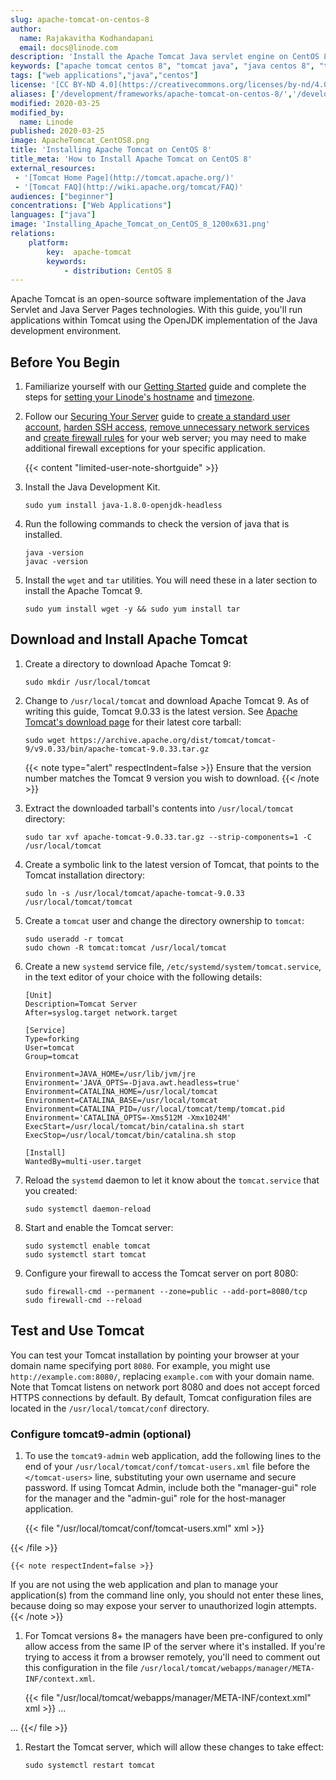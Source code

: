 ```yaml
---
slug: apache-tomcat-on-centos-8
author:
  name: Rajakavitha Kodhandapani
  email: docs@linode.com
description: 'Install the Apache Tomcat Java servlet engine on CentOS 8 by following this guide.'
keywords: ["apache tomcat centos 8", "tomcat java", "java centos 8", "tomcat ubuntu"]
tags: ["web applications","java","centos"]
license: '[CC BY-ND 4.0](https://creativecommons.org/licenses/by-nd/4.0)'
aliases: ['/development/frameworks/apache-tomcat-on-centos-8/','/development/frameworks/apache-tomcat/apache-tomcat-on-centos-8/','/websites/frameworks/apache-tomcat-on-centos-8/']
modified: 2020-03-25
modified_by:
  name: Linode
published: 2020-03-25
image: ApacheTomcat_CentOS8.png
title: 'Installing Apache Tomcat on CentOS 8'
title_meta: 'How to Install Apache Tomcat on CentOS 8'
external_resources:
 - '[Tomcat Home Page](http://tomcat.apache.org/)'
 - '[Tomcat FAQ](http://wiki.apache.org/tomcat/FAQ)'
audiences: ["beginner"]
concentrations: ["Web Applications"]
languages: ["java"]
image: 'Installing_Apache_Tomcat_on_CentOS_8_1200x631.png'
relations:
    platform:
        key:  apache-tomcat
        keywords:
            - distribution: CentOS 8
---
```


Apache Tomcat is an open-source software implementation of the Java Servlet and Java Server Pages technologies. With this guide, you'll run applications within Tomcat using the OpenJDK implementation of the Java development environment.

## Before You Begin

1.  Familiarize yourself with our [Getting Started](/docs/products/platform/get-started/) guide and complete the steps for [setting your Linode's hostname](/docs/products/compute/compute-instances/guides/set-up-and-secure/#configure-a-custom-hostname) and [timezone](/docs/products/compute/compute-instances/guides/set-up-and-secure/#set-the-timezone).

1.  Follow our [Securing Your Server](/docs/products/compute/compute-instances/guides/set-up-and-secure/) guide to [create a standard user account](/docs/products/compute/compute-instances/guides/set-up-and-secure/#add-a-limited-user-account), [harden SSH access](/docs/products/compute/compute-instances/guides/set-up-and-secure/#harden-ssh-access), [remove unnecessary network services](/docs/products/compute/compute-instances/guides/set-up-and-secure/#remove-unused-network-facing-services) and [create firewall rules](/docs/products/compute/compute-instances/guides/set-up-and-secure/#configure-a-firewall) for your web server; you may need to make additional firewall exceptions for your specific application.

    {{< content "limited-user-note-shortguide" >}}

1.  Install the Java Development Kit.

        sudo yum install java-1.8.0-openjdk-headless

1.  Run the following commands to check the version of java that is installed.

        java -version
        javac -version

1.  Install the `wget` and `tar` utilities. You will need these in a later section to install the Apache Tomcat 9.

        sudo yum install wget -y && sudo yum install tar

## Download and Install Apache Tomcat

1.  Create a directory to download Apache Tomcat 9:

        sudo mkdir /usr/local/tomcat

1.  Change to `/usr/local/tomcat` and download Apache Tomcat 9. As of writing this guide, Tomcat 9.0.33 is the latest version. See [Apache Tomcat's download page](https://tomcat.apache.org/download-90.cgi) for their latest core tarball:

        sudo wget https://archive.apache.org/dist/tomcat/tomcat-9/v9.0.33/bin/apache-tomcat-9.0.33.tar.gz

    {{< note type="alert" respectIndent=false >}}
Ensure that the version number matches the Tomcat 9 version you wish to download.
{{< /note >}}

1.  Extract the downloaded tarball's contents into `/usr/local/tomcat` directory:

        sudo tar xvf apache-tomcat-9.0.33.tar.gz --strip-components=1 -C /usr/local/tomcat

1.  Create a symbolic link to the latest version of Tomcat, that points to the Tomcat installation directory:

        sudo ln -s /usr/local/tomcat/apache-tomcat-9.0.33 /usr/local/tomcat/tomcat

1.  Create a `tomcat` user and change the directory ownership to `tomcat`:

        sudo useradd -r tomcat
        sudo chown -R tomcat:tomcat /usr/local/tomcat

1.  Create a new `systemd` service file, `/etc/systemd/system/tomcat.service`, in the text editor of your choice with the following details:

    ```file {title="/etc/systemd/system/tomcat.service" lang="service"}
    [Unit]
    Description=Tomcat Server
    After=syslog.target network.target

    [Service]
    Type=forking
    User=tomcat
    Group=tomcat

    Environment=JAVA_HOME=/usr/lib/jvm/jre
    Environment='JAVA_OPTS=-Djava.awt.headless=true'
    Environment=CATALINA_HOME=/usr/local/tomcat
    Environment=CATALINA_BASE=/usr/local/tomcat
    Environment=CATALINA_PID=/usr/local/tomcat/temp/tomcat.pid
    Environment='CATALINA_OPTS=-Xms512M -Xmx1024M'
    ExecStart=/usr/local/tomcat/bin/catalina.sh start
    ExecStop=/usr/local/tomcat/bin/catalina.sh stop

    [Install]
    WantedBy=multi-user.target
    ```

1.  Reload the `systemd` daemon to let it know about the `tomcat.service` that you created:

        sudo systemctl daemon-reload

1.  Start and enable the Tomcat server:

        sudo systemctl enable tomcat
        sudo systemctl start tomcat

1.  Configure your firewall to access the Tomcat server on port 8080:

        sudo firewall-cmd --permanent --zone=public --add-port=8080/tcp
        sudo firewall-cmd --reload

## Test and Use Tomcat

You can test your Tomcat installation by pointing your browser at your domain name specifying port `8080`. For example, you might use `http://example.com:8080/`, replacing `example.com` with your domain name. Note that Tomcat listens on network port 8080 and does not accept forced HTTPS connections by default. By default, Tomcat configuration files are located in the `/usr/local/tomcat/conf` directory.

### Configure tomcat9-admin (optional)

1.  To use the `tomcat9-admin` web application, add the following lines to the end of your `/usr/local/tomcat/conf/tomcat-users.xml` file before the `</tomcat-users>` line, substituting your own username and secure password. If using Tomcat Admin, include both the "manager-gui" role for the manager and the "admin-gui" role for the host-manager application.

    {{< file "/usr/local/tomcat/conf/tomcat-users.xml" xml >}}
<role rolename="manager-gui"/>
<role rolename="admin-gui"/>
<user username="username" password="password" roles="manager-gui,admin-gui"/>

{{< /file >}}

    {{< note respectIndent=false >}}
If you are not using the web application and plan to manage your application(s) from the command line only, you should not enter these lines, because doing so may expose your server to unauthorized login attempts.
{{< /note >}}

1.  For Tomcat versions 8+ the managers have been pre-configured to only allow access from the same IP of the server where it's installed. If you're trying to access it from a browser remotely, you'll need to comment out this configuration in the file `/usr/local/tomcat/webapps/manager/META-INF/context.xml`.

    {{< file "/usr/local/tomcat/webapps/manager/META-INF/context.xml" xml >}}
...
<!--
  <Valve className="org.apache.catalina.valves.RemoteAddrValve"
         allow="127\.\d+\.\d+\.\d+|::1|0:0:0:0:0:0:0:1" />
-->
...
{{</ file >}}

1.  Restart the Tomcat server, which will allow these changes to take effect:

        sudo systemctl restart tomcat
